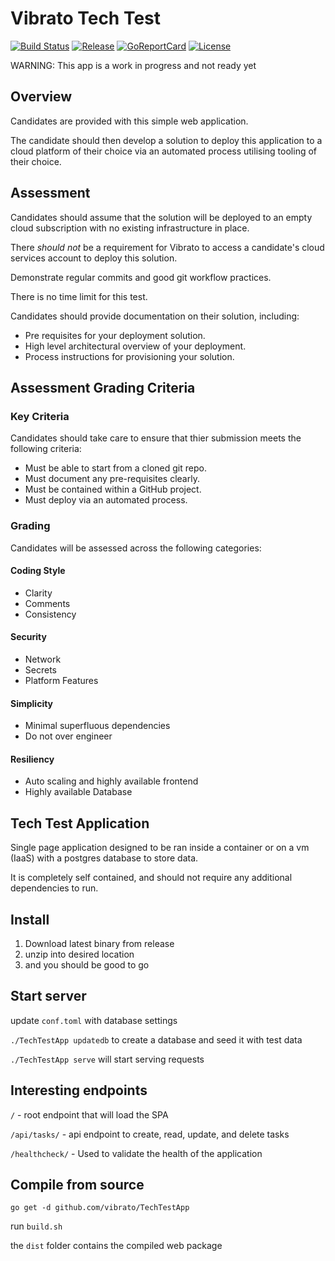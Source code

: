 # Vibrato Tech Test

[![Build Status][circleci-badge]][circleci]
[![Release][release-badge]][release]
[![GoReportCard][report-badge]][report]
[![License][license-badge]][license]

[circleci-badge]: https://circleci.com/gh/vibrato/TechTestApp.svg?style=shield&circle-token=8dfd03c6c2a5dc5555e2f1a84c36e33bc58ad0aa
[circleci]: https://circleci.com/gh/vibrato/TechTestApp
[release-badge]: http://img.shields.io/github/release/vibrato/TechTestApp/all.svg?style=flat
[release]:https://github.com/vibrato/TechTestApp/releases
[report-badge]: https://goreportcard.com/badge/github.com/vibrato/TechTestApp
[report]: https://goreportcard.com/report/github.com/vibrato/TechTestApp
[license-badge]: https://img.shields.io/github/license/vibrato/TechTestApp.svg?style=flat
[license]: https://github.com/vibrato/TechTestApp/license

WARNING: This app is a work in progress and not ready yet

## Overview

Candidates are provided with this simple web application.

The candidate should then develop a solution to deploy this application to a cloud platform of their choice via an automated process utilising tooling of their choice.

## Assessment

Candidates should assume that the solution will be deployed to an empty cloud subscription with no existing infrastructure in place.

There *should not* be a requirement for Vibrato to access a candidate's cloud services account to deploy this solution.

Demonstrate regular commits and good git workflow practices.

There is no time limit for this test.

Candidates should provide documentation on their solution, including:

- Pre requisites for your deployment solution.
- High level architectural overview of your deployment.
- Process instructions for provisioning your solution.

## Assessment Grading Criteria

### Key Criteria

Candidates should take care to ensure that thier submission meets the following criteria:

- Must be able to start from a cloned git repo.
- Must document any pre-requisites clearly.
- Must be contained within a GitHub project.
- Must deploy via an automated process.

### Grading

Candidates will be assessed across the following categories:

#### Coding Style

- Clarity
- Comments
- Consistency

#### Security

- Network
- Secrets
- Platform Features

#### Simplicity

- Minimal superfluous dependencies
- Do not over engineer

#### Resiliency

- Auto scaling and highly available frontend
- Highly available Database

## Tech Test Application

Single page application designed to be ran inside a container or on a vm (IaaS) with a postgres database to store data.

It is completely self contained, and should not require any additional dependencies to run.

## Install

1. Download latest binary from release
2. unzip into desired location
3. and you should be good to go

## Start server

update `conf.toml` with database settings

`./TechTestApp updatedb` to create a database and seed it with test data

`./TechTestApp serve` will start serving requests

## Interesting endpoints

`/` - root endpoint that will load the SPA

`/api/tasks/` - api endpoint to create, read, update, and delete tasks

`/healthcheck/` - Used to validate the health of the application

## Compile from source

`go get -d github.com/vibrato/TechTestApp`

run `build.sh`

the `dist` folder contains the compiled web package
